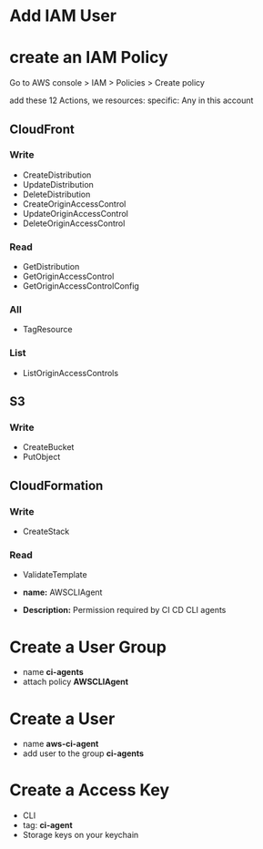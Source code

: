 # Add IAM User

# create an IAM Policy
Go to AWS console > IAM > Policies > Create policy

add these 12 Actions, we resources: specific: Any in this account 
## CloudFront
### Write
- CreateDistribution
- UpdateDistribution
- DeleteDistribution
- CreateOriginAccessControl
- UpdateOriginAccessControl
- DeleteOriginAccessControl
### Read
- GetDistribution
- GetOriginAccessControl
- GetOriginAccessControlConfig
### All
- TagResource
### List
- ListOriginAccessControls

## S3
### Write
- CreateBucket
- PutObject

## CloudFormation 
### Write
- CreateStack
### Read
- ValidateTemplate

- **name:** AWSCLIAgent
- **Description:** Permission required by CI CD CLI agents

# Create a User Group
- name **ci-agents**
- attach policy **AWSCLIAgent**

# Create a User
- name **aws-ci-agent**
- add user to the group **ci-agents**

# Create a Access Key
- CLI
- tag: **ci-agent**
- Storage keys on your keychain 
